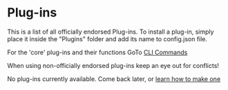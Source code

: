 # Plug-ins

This is a list of all officially endorsed Plug-ins. To install a plug-in, simply
place it inside the "Plugins" folder and add its name to config.json file.

For the 'core' plug-ins and their functions GoTo [CLI Commands](/cli)

When using non-officially endorsed plug-ins keep an eye out for conflicts!

No plug-ins currently available. Come back later, or [learn how to make one](/dev)
